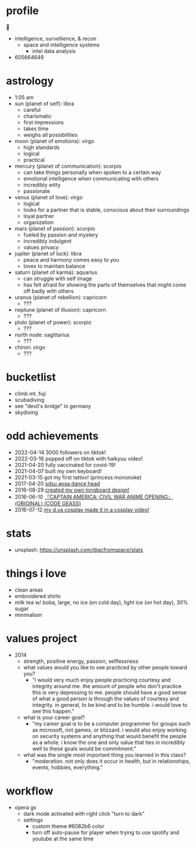 # profile

🌌

- intelligence, survellience, & recon
  - space and intelligence systems
    - intel data analysis
- 605664649

# astrology

- 1:05 am
- sun (planet of self): libra
  - careful
  - charismatic
  - first impressions
  - takes time
  - weighs all possibilities
- moon (planet of emotions): virgo
  - high standards
  - logical
  - practical
- mercury (planet of communication): scorpio
  - can take things personally when spoken to a certain way
  - emotional intelligence when communicating with others
  - incredibly witty
  - passionate
- venus (planet of love): virgo
  - logical
  - looks for a partner that is stable, conscious about their surroundings
  - loyal partner
  - organization
- mars (planet of passion): scorpio
  - fueled by passion and mystery
  - incredibly indulgent
  - values privacy
- jupiter (planet of luck): libra
  - peace and harmony comes easy to you
  - loves to maintain balance
- saturn (planet of karma): aquarius
  - can struggle with self image
  - has felt afraid for showing the parts of themselves that might come off badly with others
- uranus (planet of rebellion): capricorn
  - ???
- neptune (planet of illusion): capricorn
  - ???
- pluto (planet of power): scorpio
  - ???
- north node: sagittarius
  - ???
- chiron: virgo
  - ???

# bucketlist

- climb mt. fuji
- scubadiving
- see "devil's bridge" in germany
- skydiving

# odd achievements

- 2022-04-14 3000 followers on tiktok!
- 2022-03-16 popped off on tiktok with haikyuu video!
- 2021-04-20 fully vaccinated for covid-19!
- 2021-04-07 built my own keyboard!
- 2021-03-15 got my first tattoo! (princess mononoke)
- 2017-04-20 [sdsu apsa dance head](https://www.youtube.com/watch?v=rbBst0x5eY8)
- 2016-08-29 [created my own longboard design!](https://imgur.com/a/hCz72)
- 2016-06-10 [『CAPTAIN AMERICA: CIVIL WAR ANIME OPENING』(ORIGINAL) (CODE GEASS)](https://www.youtube.com/watch?v=__tTNAwSyhQ)
- 2016-07-12 [my d.va cosplay made it in a cosplay video!](https://www.youtube.com/watch?v=S9dyQWgaJ5k)

# stats

- unsplash: https://unsplash.com/@acfromspace/stats

# things i love

- clean areas
- embroidered shirts
- milk tea w/ boba, large, no ice (on cold day), light ice (on hot day), 30% sugar
- minimalism

# values project

- 2014
  - strength, positive energy, passion, selflessness
  - what values would you like to see practiced by other people toward you?
    - "i would very much enjoy people practicing courtesy and integrity around me. the amount of people who don't practice this is very depressing to me. people should have a good sense of what a good person is through the values of courtesy and integrity. in general, to be kind and to be humble. i would love to see this happen."
  - what is your career goal?
    - "my career goal is to be a computer programmer for groups such as microsoft, riot games, or blizzard. i would also enjoy working on security systems and anything that would benefit the people as a whole. i know the one and only value that ties in incredibly well to these goals would be commitment."
  - what was the single most important thing you learned in this class?
    - "moderation. not only does it occur in health, but in relationships, events, hobbies, everything."

# workflow

- opera gx
  - dark mode activated with right click "turn to dark"
  - settings
    - custom theme #6082b6 color
    - turn off auto-pause for player when trying to use spotify and youtube at the same time

